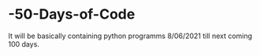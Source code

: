 # -50-Days-of-Code
It will be basically containing python programms 8/06/2021 till next coming 100 days.
